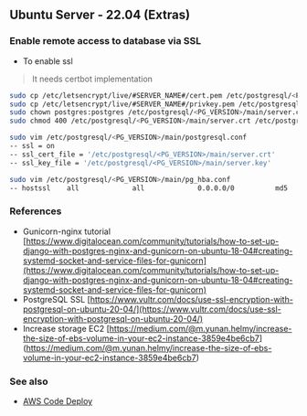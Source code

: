 ## Ubuntu Server - 22.04 (Extras)

### Enable remote access to database via SSL

-   To enable ssl
>   It needs certbot implementation
```bash
sudo cp /etc/letsencrypt/live/#SERVER_NAME#/cert.pem /etc/postgresql/<PG_VERSION>/main/server.crt
sudo cp /etc/letsencrypt/live/#SERVER_NAME#/privkey.pem /etc/postgresql/<PG_VERSION>/main/server.key
sudo chown postgres:postgres /etc/postgresql/<PG_VERSION>/main/server.crt /etc/postgresql/<PG_VERSION>/main/server.key
sudo chmod 400 /etc/postgresql/<PG_VERSION>/main/server.crt /etc/postgresql/<PG_VERSION>/main/server.key
```

```bash
sudo vim /etc/postgresql/<PG_VERSION>/main/postgresql.conf
-- ssl = on
-- ssl_cert_file = '/etc/postgresql/<PG_VERSION>/main/server.crt'
-- ssl_key_file = '/etc/postgresql/<PG_VERSION>/main/server.key'
```

```bash
sudo vim /etc/postgresql/<PG_VERSION>/main/pg_hba.conf
-- hostssl    all             all             0.0.0.0/0          md5
```

### References

-   Gunicorn-nginx tutorial [https://www.digitalocean.com/community/tutorials/how-to-set-up-django-with-postgres-nginx-and-gunicorn-on-ubuntu-18-04#creating-systemd-socket-and-service-files-for-gunicorn](https://www.digitalocean.com/community/tutorials/how-to-set-up-django-with-postgres-nginx-and-gunicorn-on-ubuntu-18-04#creating-systemd-socket-and-service-files-for-gunicorn)
-   PostgreSQL SSL [https://www.vultr.com/docs/use-ssl-encryption-with-postgresql-on-ubuntu-20-04/](https://www.vultr.com/docs/use-ssl-encryption-with-postgresql-on-ubuntu-20-04/)
-   Increase storage EC2 [https://medium.com/@m.yunan.helmy/increase-the-size-of-ebs-volume-in-your-ec2-instance-3859e4be6cb7] (https://medium.com/@m.yunan.helmy/increase-the-size-of-ebs-volume-in-your-ec2-instance-3859e4be6cb7)

### See also

-   [AWS Code Deploy](222_code_deploy.md)